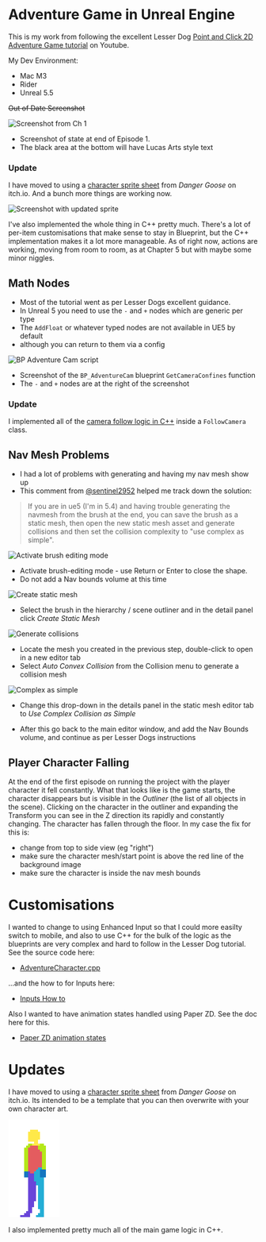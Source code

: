 # Adventure Game in Unreal Engine

This is my work from following the excellent Lesser Dog [Point and Click 2D Adventure Game tutorial](https://www.youtube.com/watch?v=sEy3c5JcLys&t=7s) on Youtube.

My Dev Environment:

* Mac M3
* Rider
* Unreal 5.5

~~Out of Date Screenshot~~

![Screenshot from Ch 1](Docs/images/Ep1-screenshot.png)

* Screenshot of state at end of Episode 1.
* The black area at the bottom will have Lucas Arts style text

### Update

I have moved to using a [character sprite sheet](https://danger-goose.itch.io/point-and-click-adventure-game-sprite-template) from _Danger Goose_ on itch.io. And a bunch more things are working now.

![Screenshot with updated sprite](Docs/images/current.png)

I've also implemented the whole thing in C++ pretty much. There's a lot of per-item
customisations that make sense to stay in Blueprint, but the C++ implementation makes
it a lot more manageable. As of right now, actions are working, moving from room to
room, as at Chapter 5 but with maybe some minor niggles.

## Math Nodes

* Most of the tutorial went as per Lesser Dogs excellent guidance.
* In Unreal 5 you need to use the `-` and `+` nodes which are generic per type
* The `AddFloat` or whatever typed nodes are not available in UE5 by default
* although you can return to them via a config

![BP Adventure Cam script](Docs/images/bp-adventure-cam-blueprint-script.png)

* Screenshot of the `BP_AdventureCam` blueprint `GetCameraConfines` function
* The `-` and `+` nodes are at the right of the screenshot

### Update

I implemented all of the [camera follow logic in C++](https://github.com/sarah-j-smith/UnrealEngine2D/blob/main/AdventureGame/Source/AdventureGame/FollowCamera.cpp#L53) inside a `FollowCamera` class.

## Nav Mesh Problems

* I had a lot of problems with generating and having my nav mesh show up
* This comment from [@sentinel2952](https://www.youtube.com/@sentinel2592) helped me track down the solution:

> If you are in ue5 (I'm in 5.4) and having trouble generating the navmesh from the brush at the end, 
> you can save the brush as a static mesh, then open the new static mesh asset and generate collisions 
> and then set the collision complexity to "use complex as simple".

![Activate brush editing mode](Docs/images/activate-brush-editing.png)

* Activate brush-editing mode - use Return or Enter to close the shape.
* Do not add a Nav bounds volume at this time

![Create static mesh](Docs/images/create-static-mesh.png)

* Select the brush in the hierarchy / scene outliner and in the detail panel click _Create Static Mesh_

![Generate collisions](Docs/images/generate-collision.png)

* Locate the mesh you created in the previous step, double-click to open in a new editor tab
* Select _Auto Convex Collision_ from the Collision menu to generate a collision mesh

![Complex as simple](Docs/images/complex-as-simple.png)

* Change this drop-down in the details panel in the static mesh editor tab to _Use Complex Collision as Simple_

* After this go back to the main editor window, and add the Nav Bounds volume, and continue as per Lesser Dogs instructions

## Player Character Falling

At the end of the first episode on running the project with the player character it fell constantly. What that looks like is the game starts, the character disappears but is visible in the _Outliner_ (the list of all objects in the scene). Clicking on the character in the outliner and expanding the Transform you can see in the Z direction its rapidly and constantly changing. The character has fallen through the floor. In 
my case the fix for this is:

* change from top to side view (eg "right") 
* make sure the character mesh/start point is above the red line of the background image
* make sure the character is inside the nav mesh bounds

# Customisations 

I wanted to change to using Enhanced Input so that I could more easilty switch to mobile, and also
to use C++ for the bulk of the logic as the blueprints are very complex and hard to follow in the Lesser Dog tutorial. See the source code here:

* [AdventureCharacter.cpp](Source/AdventureGame/AdventureCharacter.cpp)

...and the how to for Inputs here: 

* [Inputs How to](../Docs/HowTo.md#create-inputs)

Also I wanted to have animation states handled using Paper ZD.  See the doc here for this.

* [Paper ZD animation states](Docs/AnimationStateMachine.md)

# Updates

I have moved to using a [character sprite sheet](https://danger-goose.itch.io/point-and-click-adventure-game-sprite-template) from _Danger Goose_ on itch.io. Its intended 
to be a template that you can then overwrite with your own character art.

![Danger goose character](Docs/images/SpH4M4.gif)

I also implemented pretty much all of the main game logic in C++.